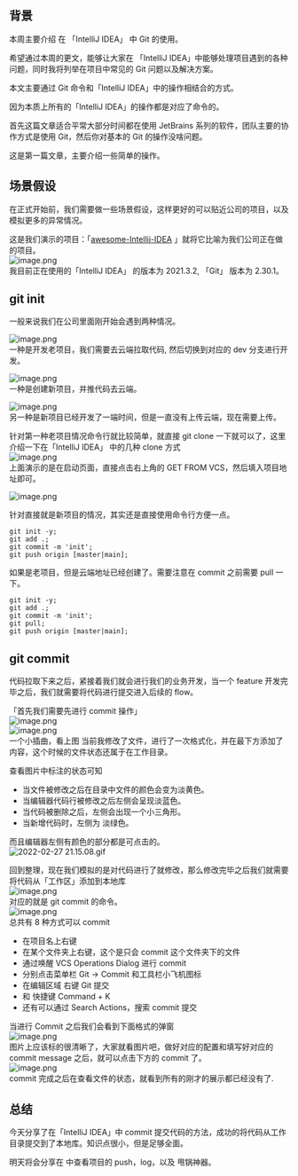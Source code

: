 ## 背景

本周主要介绍 在 「IntelliJ IDEA」 中 Git 的使用。

希望通过本周的更文，能够让大家在 「IntelliJ IDEA」中能够处理项目遇到的各种问题，同时我将列举在项目中常见的 Git 问题以及解决方案。

本文主要通过 Git 命令和「IntelliJ IDEA」中的操作相结合的方式。

因为本质上所有的「IntelliJ IDEA」的操作都是对应了命令的。

首先这篇文章适合平常大部分时间都在使用 JetBrains 系列的软件，团队主要的协作方式是使用 Git，然后你对基本的 Git 的操作没啥问题。

这是第一篇文章，主要介绍一些简单的操作。

##

## 场景假设

在正式开始前，我们需要做一些场景假设，这样更好的可以贴近公司的项目，以及模拟更多的异常情况。

这是我们演示的项目：「[awesome-Intellij-IDEA](https://github.com/xiaoxiunique/awesome-IntelliJ-IDEA) 」就将它比喻为我们公司正在做的项目。<br />![image.png](/images/commit-git-idea/0090c1a128164a956bccbd4356c1a655.png)<br />我目前正在使用的「IntelliJ IDEA」 的版本为 2021.3.2, 「Git」 版本为 2.30.1。

## git init

一般来说我们在公司里面刚开始会遇到两种情况。

![image.png](/images/commit-git-idea/facb217078c65b92a5ce4020486d33cd.png)<br />一种是开发老项目，我们需要去云端拉取代码, 然后切换到对应的 dev 分支进行开发。

![image.png](/images/commit-git-idea/23d5d47e8c26b59649bf080b6bd2b3ca.png)<br />一种是创建新项目，并推代码去云端。

![image.png](/images/commit-git-idea/98a166a57afe681509c4f2e688bea460.png)<br />另一种是新项目已经开发了一端时间，但是一直没有上传云端，现在需要上传。

针对第一种老项目情况命令行就比较简单，就直接 git clone 一下就可以了，这里介绍一下在「IntelliJ IDEA」 中的几种 clone 方式<br />![image.png](/images/commit-git-idea/30212d29205616065f23c7a657f03114.png)<br />上面演示的是在启动页面，直接点击右上角的 GET FROM VCS，然后填入项目地址即可。

![image.png](/images/commit-git-idea/d74534d9a01a054c9fc2bcca020da0bc.png)

针对直接就是新项目的情况，其实还是直接使用命令行方便一点。

```shell
git init -y;
git add .;
git commit -m 'init';
git push origin [master|main];
```

如果是老项目，但是云端地址已经创建了。需要注意在 commit 之前需要 pull 一下。

```shell
git init -y;
git add .;
git commit -m 'init';
git pull;
git push origin [master|main];
```

## git commit

代码拉取下来之后，紧接着我们就会进行我们的业务开发，当一个 feature 开发完毕之后，我们就需要将代码进行提交进入后续的 flow。

「首先我们需要先进行 commit 操作」<br />![image.png](/images/commit-git-idea/fc476909ca263f8edd34da0cf41ad7de.png)<br />![image.png](/images/commit-git-idea/accdee515cdeedf738a17ac2f2425383.png)<br />一个小插曲，看上图 当前我修改了文件，进行了一次格式化，并在最下方添加了内容，这个时候的文件状态还属于在工作目录。

查看图片中标注的状态可知

- 当文件被修改之后在目录中文件的颜色会变为淡黄色。
- 当编辑器代码行被修改之后左侧会呈现淡蓝色。
- 当代码被删除之后，左侧会出现一个小三角形。
- 当新增代码时，左侧为 淡绿色。

而且编辑器左侧有颜色的部分都是可点击的。<br />![2022-02-27 21.15.08.gif](/images/commit-git-idea/66d8b9d9cdae466eef79f2a8387d1827.15.08.gif)

回到整理，现在我们模拟的是对代码进行了就修改，那么修改完毕之后我们就需要将代码从「工作区」添加到本地库<br />![image.png](/images/commit-git-idea/0d38069585993e228a9307e8a594210f.png)<br />对应的就是 git commit 的命令。<br />![image.png](/images/commit-git-idea/77c58af18f00c50717e28dd8caf01149.png)<br />总共有 8 种方式可以 commit

- 在项目名上右键
- 在某个文件夹上右键，这个是只会 commit 这个文件夹下的文件
- 通过唤醒 VCS Operations Dialog 进行 commit
- 分别点击菜单栏 Git -> Commit 和工具栏小飞机图标
- 在编辑区域 右键 Git 提交
- 和 快捷键 Command + K
- 还有可以通过 Search Actions，搜索 commit 提交

当进行 Commit 之后我们会看到下面格式的弹窗<br />![image.png](/images/commit-git-idea/e38b2de6161ed1d752dcef4569fa0bf4.png)<br />图片上应该标的很清晰了，大家就看图片吧，做好对应的配置和填写好对应的 commit message 之后，就可以点击下方的 commit 了。<br />![image.png](/images/commit-git-idea/f2485b6bb3ef3ff0e2d9dadefaf1970c.png)<br />commit 完成之后在查看文件的状态，就看到所有的刚才的展示都已经没有了.

## 总结

今天分享了在「IntelliJ IDEA」中 commit 提交代码的方法，成功的将代码从工作目录提交到了本地库。知识点很小，但是足够全面。

明天将会分享在 中查看项目的 push，log，以及 甩锅神器。
